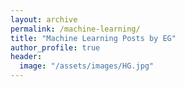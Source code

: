 ```yaml
---
layout: archive
permalink: /machine-learning/
title: "Machine Learning Posts by EG"
author_profile: true
header:
  image: "/assets/images/HG.jpg"
---
```


